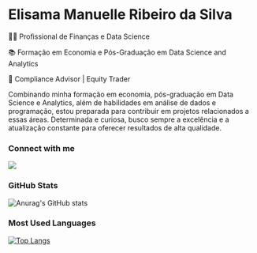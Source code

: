 # **Elisama Manuelle Ribeiro da Silva**

👩‍💼 Profissional de Finanças e Data Science

📚 Formação em Economia e Pós-Graduação em Data Science and Analytics

💼 Compliance Advisor | Equity Trader 

Combinando minha formação em economia, pós-graduação em Data Science e Analytics, além de habilidades em análise de dados e programação, estou preparada para contribuir em projetos relacionados a essas áreas. Determinada e curiosa, busco sempre a excelência e a atualização constante para oferecer resultados de alta qualidade.

### Connect with me

<div>
  <a href="https://www.linkedin.com/in/elisama-ribeiro/" target="_blank"><img src="https://img.shields.io/badge/LinkedIn-000000?style=for-the-badge&logo=linkedin&logoColor=hotpink" target="_blank"></a>
</div>

### GitHub Stats

![Anurag's GitHub stats](https://github-readme-stats.vercel.app/api?username=elisamaribeiro&show_icons=true&theme=neon&hide_title=true&hide=stars)

### Most Used Languages

[![Top Langs](https://github-readme-stats.vercel.app/api/top-langs/?username=elisamaribeiro&layout=compact&theme=neon&hide_title=true)](https://github.com/elisamaribeiro/github-readme-stats)